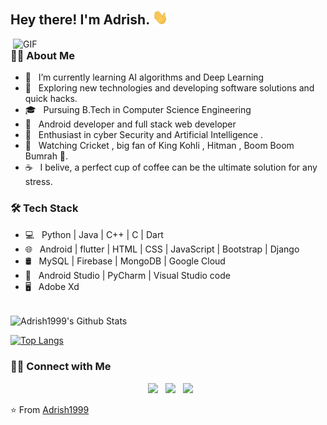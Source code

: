 <h2> Hey there! I'm Adrish. <img src="https://github.com/Adrish1999/Adrish1999/blob/main/Hi.gif" width="25"></h2>
<img align="right" alt="GIF" src="https://media.giphy.com/media/f3iwJFOVOwuy7K6FFw/giphy.gif" width="500"/>

<h3> 🧑‍💻 About Me </h3>

- 🔭 &nbsp; I’m currently learning AI algorithms and Deep Learning
- 🤔 &nbsp; Exploring new technologies and developing software solutions and quick hacks.
- 🎓 &nbsp; Pursuing B.Tech in Computer Science Engineering
- 💼 &nbsp; Android developer and full stack web developer
- 🌱 &nbsp; Enthusiast in cyber Security and Artificial Intelligence .
- 🏏 &nbsp; Watching Cricket , big fan of King Kohli , Hitman , Boom Boom Bumrah 💙.
- ☕ &nbsp; I belive, a perfect cup of coffee can be the ultimate solution for any stress. 

<h3>🛠 Tech Stack</h3>

- 💻 &nbsp; Python | Java | C++ | C | Dart
- 🌐 &nbsp; Android | flutter | HTML | CSS | JavaScript | Bootstrap | Django
- 🛢 &nbsp; MySQL | Firebase | MongoDB | Google Cloud
- 🔧 &nbsp; Android Studio | PyCharm | Visual Studio code
- 🖥 &nbsp; Adobe Xd 

<br>

<img align="center" src="https://github-readme-stats.vercel.app/api?username=Adrish1999&include_all_commits=true&count_private=true&show_icons=true&line_height=20&title_color=7A7ADB&icon_color=2234AE&text_color=D3D3D3&bg_color=0,000000,130F40" alt="Adrish1999's Github Stats">

</br>

[![Top Langs](https://github-readme-stats.vercel.app/api/top-langs/?username=Adrish1999&layout=compact&text_color=daf7dc&bg_color=151515)](https://github.com/Adrish1999/github-readme-stats)


<h3> 🤝🏻 Connect with Me </h3>

<p align="center">
&nbsp; <a href="https://www.instagram.com/pongo_adrish/" target="_blank" rel="noopener noreferrer"><img src="https://img.icons8.com/plasticine/100/000000/instagram-new.png" width="50" /></a>  
&nbsp; <a href="https://www.linkedin.com/in/adrish-bose-66a0b71a5" target="_blank" rel="noopener noreferrer"><img src="https://img.icons8.com/plasticine/100/000000/linkedin.png" width="50" /></a>
&nbsp; <a href="mailto:adrishbose198@gmail.com" target="_blank" rel="noopener noreferrer"><img src="https://img.icons8.com/plasticine/100/000000/gmail.png"  width="50" /></a>
</p>

⭐️ From [Adrish1999](https://github.com/Adrish1999)
